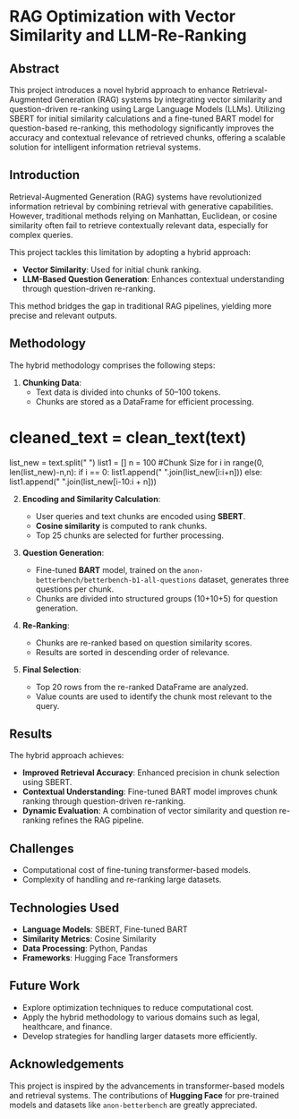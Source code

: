 # RAG Optimization with Vector Similarity and LLM-Re-Ranking


## Abstract  
This project introduces a novel hybrid approach to enhance Retrieval-Augmented Generation (RAG) systems by integrating vector similarity and question-driven re-ranking using Large Language Models (LLMs). Utilizing SBERT for initial similarity calculations and a fine-tuned BART model for question-based re-ranking, this methodology significantly improves the accuracy and contextual relevance of retrieved chunks, offering a scalable solution for intelligent information retrieval systems.

## Introduction  
Retrieval-Augmented Generation (RAG) systems have revolutionized information retrieval by combining retrieval with generative capabilities. However, traditional methods relying on Manhattan, Euclidean, or cosine similarity often fail to retrieve contextually relevant data, especially for complex queries.  

This project tackles this limitation by adopting a hybrid approach:
- **Vector Similarity**: Used for initial chunk ranking.  
- **LLM-Based Question Generation**: Enhances contextual understanding through question-driven re-ranking.  

This method bridges the gap in traditional RAG pipelines, yielding more precise and relevant outputs.

## Methodology  
The hybrid methodology comprises the following steps:

1. **Chunking Data**:  
   - Text data is divided into chunks of 50–100 tokens.  
   - Chunks are stored as a DataFrame for efficient processing.
# cleaned_text = clean_text(text)
list_new = text.split(" ")
list1 = []
n = 100 #Chunk Size
for i in range(0, len(list_new)-n,n):
    if i == 0:
        list1.append(" ".join(list_new[i:i+n]))
    else:
        list1.append(" ".join(list_new[i-10:i + n]))

2. **Encoding and Similarity Calculation**:  
   - User queries and text chunks are encoded using **SBERT**.  
   - **Cosine similarity** is computed to rank chunks.  
   - Top 25 chunks are selected for further processing.

3. **Question Generation**:  
   - Fine-tuned **BART** model, trained on the `anon-betterbench/betterbench-b1-all-questions` dataset, generates three questions per chunk.  
   - Chunks are divided into structured groups (10+10+5) for question generation.

4. **Re-Ranking**:  
   - Chunks are re-ranked based on question similarity scores.  
   - Results are sorted in descending order of relevance.

5. **Final Selection**:  
   - Top 20 rows from the re-ranked DataFrame are analyzed.  
   - Value counts are used to identify the chunk most relevant to the query.

## Results  
The hybrid approach achieves:  
- **Improved Retrieval Accuracy**: Enhanced precision in chunk selection using SBERT.  
- **Contextual Understanding**: Fine-tuned BART model improves chunk ranking through question-driven re-ranking.  
- **Dynamic Evaluation**: A combination of vector similarity and question re-ranking refines the RAG pipeline.

## Challenges  
- Computational cost of fine-tuning transformer-based models.  
- Complexity of handling and re-ranking large datasets.

## Technologies Used  
- **Language Models**: SBERT, Fine-tuned BART  
- **Similarity Metrics**: Cosine Similarity  
- **Data Processing**: Python, Pandas  
- **Frameworks**: Hugging Face Transformers  

## Future Work  
- Explore optimization techniques to reduce computational cost.  
- Apply the hybrid methodology to various domains such as legal, healthcare, and finance.  
- Develop strategies for handling larger datasets more efficiently.  

## Acknowledgements  
This project is inspired by the advancements in transformer-based models and retrieval systems. The contributions of **Hugging Face** for pre-trained models and datasets like `anon-betterbench` are greatly appreciated.
